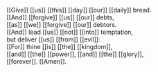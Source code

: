 [[Give]] [[us]] [[this]] [[day]] [[our]] [[daily]] bread.  
[[And]] [[forgive]] [[us]] [[our]] debts,  
[[as]] [[we]] [[forgive]] [[our]] debtors.  
[[And]] lead [[us]] [[not]] [[into]] temptation,  
but deliver [[us]] [[from]] [[evil]]:  
[[For]] thine [[is]] [[the]] [[kingdom]],  
[[and]] [[the]] [[power]], [[and]] [[the]] [[glory]],  
[[forever]]. [[Amen]].